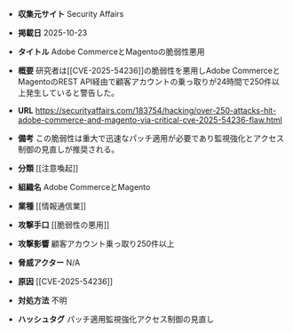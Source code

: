 - **収集元サイト**
Security Affairs

- **掲載日**
2025-10-23

- **タイトル**
Adobe CommerceとMagentoの脆弱性悪用

- **概要**
研究者は[[CVE-2025-54236]]の脆弱性を悪用しAdobe CommerceとMagentoのREST API経由で顧客アカウントの乗っ取りが24時間で250件以上発生していると警告した。

- **URL**
https://securityaffairs.com/183754/hacking/over-250-attacks-hit-adobe-commerce-and-magento-via-critical-cve-2025-54236-flaw.html

- **備考**
この脆弱性は重大で迅速なパッチ適用が必要であり監視強化とアクセス制御の見直しが推奨される。

- **分類**
[[注意喚起]]

- **組織名**
Adobe CommerceとMagento

- **業種**
[[情報通信業]]

- **攻撃手口**
[[脆弱性の悪用]]

- **攻撃影響**
顧客アカウント乗っ取り250件以上

- **脅威アクター**
N/A

- **原因**
[[CVE-2025-54236]]

- **対処方法**
不明

- **ハッシュタグ**
パッチ適用監視強化アクセス制御の見直し
